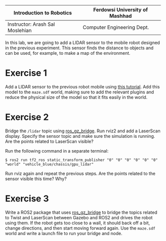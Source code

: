 |  Introduction to Robotics |  Ferdowsi University of Mashhad |
|---|---|
|  Instructor: Arash Sal Moslehian |  Computer Engineering Dept. |

In this lab, we are going to add a LIDAR sensor to the mobile robot designed in the previous experiment. This sensor finds the distance to objects and can be used, for example, to make a map of the environment.

# Exercise 1

Add a LIDAR sensor to the previous robot mobile using [this tutorial](https://gazebosim.org/docs/garden/sensors#lidar-sensor). Add this model to the `maze.sdf` world, making sure to add the relevant plugins and reduce the physical size of the model so that it fits easily in the world. 

# Exercise 2

Bridge the `/lidar` topic using [ros_gz_bridge](https://github.com/gazebosim/ros_gz/tree/ros2/ros_gz_bridge). Run rviz2 and add a LaserScan display. Specify the sensor topic and make sure the simulation is running.  Are the points related to LaserScan visible?

Run the following command in a separate terminal:

``` shell
$ ros2 run tf2_ros static_transform_publisher "0" "0" "0" "0" "0" "0" "world" "vehicle_blue/chassis/gpu_lidar"
```

Run rviz again and repeat the previous steps. Are the points related to the sensor visible this time? Why?

# Exercise 3

Write a ROS2 package  that uses [ros_gz_bridge](https://github.com/gazebosim/ros_gz/tree/ros2/ros_gz_bridge) to bridge the topics related to Twist and LaserScan between Gazebo and ROS2 and drives the robot using them. If the robot gets too close to a wall, it should back off a bit, change directions, and then start moving forward again. Use the `maze.sdf` world and write a launch file to run your bridge and node.
